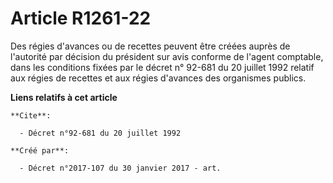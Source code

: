 # Article R1261-22

Des régies d'avances ou de recettes peuvent être créées auprès de l'autorité par décision du président sur avis conforme de
l'agent comptable, dans les conditions fixées par le décret n° 92-681 du 20 juillet 1992 relatif aux régies de recettes et
aux régies d'avances des organismes publics.

**Liens relatifs à cet article**

	**Cite**:

	  - Décret n°92-681 du 20 juillet 1992

	**Créé par**:

	  - Décret n°2017-107 du 30 janvier 2017 - art.
